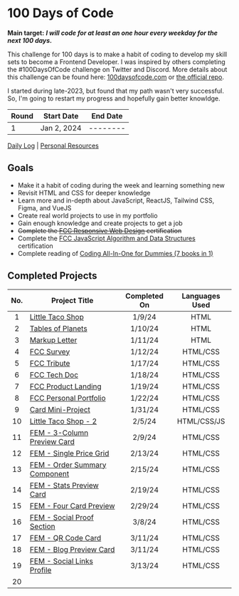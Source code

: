 # 100 Days of Code

**Main target:** ***I will code for at least an one hour every weekday for the next 100 days.***

This challenge for 100 days is to make a habit of coding to develop my skill sets to become a Frontend Developer. I was inspired by others completing the #100DaysOfCode challenge on Twitter and Discord. More details about this challenge can be found here: [100daysofcode.com](http://100daysofcode.com/ "100daysofcode.com") or [the official repo](https://github.com/Kallaway/100-days-of-code "the official repo").

I started during late-2023, but found that my path wasn't very successful. So, I'm going to restart my progress and hopefully gain better knowldge.

|Round |  Start Date | End Date |
| ------------ | ------------ | ------------ |
| 1 | Jan 2, 2024 | --------|

[Daily Log](https://github.com/kylecreate/100DaysOfCode/blob/main/r1-log.md) | [Personal Resources](https://github.com/kylecreate/100DaysOfCode/blob/main/resources.md)

## Goals
- Make it a habit of coding during the week and learning something new
- Revisit HTML and CSS for deeper knowledge
- Learn more and in-depth about JavaScript, ReactJS, Tailwind CSS, Figma, and VueJS
- Create real world projects to use in my portfolio
- Gain enough knowledge and create projects to get a job
- ~~Complete the [FCC Responsive Web Design](https://www.freecodecamp.org/learn/2022/responsive-web-design/) certification~~
- Complete the [FCC JavaScript Algorithm and Data Structures](https://www.freecodecamp.org/learn/javascript-algorithms-and-data-structures-v8/) certification
- Complete reading of [Coding All-In-One for Dummies (7 books in 1)](https://www.dummies.com/book/technology/programming-web-design/coding/coding-all-in-one-for-dummies-281666/)

## Completed Projects

| No.  |  Project Title  |  Completed On | Languages Used
| :------------: | ------------ | :------------: | :------------: |
| 1  | [Little Taco Shop](https://github.com/kylecreate/LTS) | 1/9/24 | HTML |
| 2 | [Tables of Planets](https://github.com/kylecreate/TableOfPlanets) | 1/10/24 | HTML |
| 3 | [Markup Letter](https://github.com/kylecreate/MarkupLetter) | 1/11/24 | HTML |
| 4 | [FCC Survey](https://github.com/kylecreate/FCC-Survey) | 1/12/24 | HTML/CSS |
| 5 | [FCC Tribute](https://github.com/kylecreate/FCC-Tribute) | 1/17/24 | HTML/CSS |
| 6 | [FCC Tech Doc](https://github.com/kylecreate/FCC-TechDoc) | 1/18/24 | HTML/CSS |
| 7 | [FCC Product Landing](https://github.com/kylecreate/FCC-ProductLanding) | 1/19/24 | HTML/CSS |
| 8 | [FCC Personal Portfolio](https://github.com/kylecreate/FCC-Portfolio) | 1/22/24 | HTML/CSS |
| 9 | [Card Mini-Project](https://github.com/kylecreate/CardMiniProject) | 1/31/24 | HTML/CSS |
| 10 | [Little Taco Shop - 2](https://github.com/kylecreate/LTS2) | 2/5/24 | HTML/CSS/JS |
| 11 | [FEM - 3-Column Preview Card](https://github.com/kylecreate/3ColumnCard) | 2/9/24 | HTML/CSS |
| 12 | [FEM - Single Price Grid](https://github.com/kylecreate/PriceGrid) | 2/13/24 | HTML/CSS  |
| 13 | [FEM - Order Summary Component](https://github.com/kylecreate/OrderSummary) | 2/15/24 | HTML/CSS |
| 14 | [FEM - Stats Preview Card](https://github.com/kylecreate/StatsPreview) | 2/19/24 | HTML/CSS |
| 15 | [FEM - Four Card Preview](https://github.com/kylecreate/4CardPreview) | 2/29/24 | HTML/CSS |
| 16 | [FEM - Social Proof Section](https://github.com/kylecreate/SocialProoof) | 3/8/24 | HTML/CSS |
| 17 | [FEM - QR Code Card](https://github.com/kylecreate/QRCode)| 3/11/24 | HTML/CSS |
| 18 | [FEM - Blog Preview Card](https://github.com/kylecreate/BlogPreview) | 3/11/24 | HTML/CSS |
| 19 | [FEM - Social Links Profile](https://github.com/kylecreate/SocialLinks) | 3/13/24 | HTML/CSS |
| 20 |  |  |  |